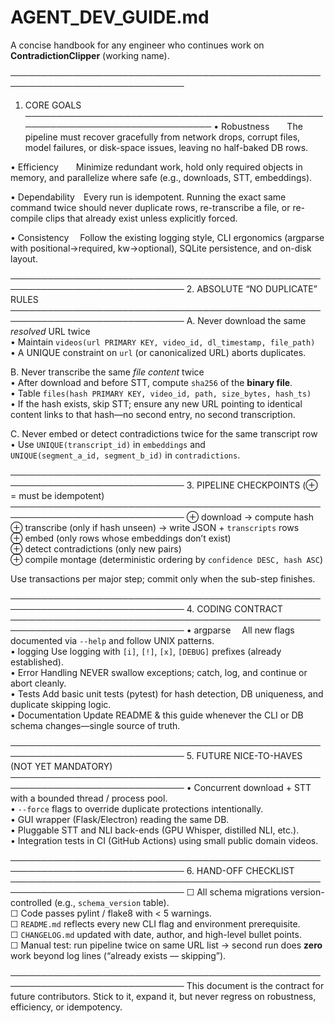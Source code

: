 # AGENT_DEV_GUIDE.md
A concise handbook for any engineer who continues work on **ContradictionClipper** (working name).

──────────────────────────────────────────────────────────────────────────────
1. CORE GOALS
──────────────────────────────────────────────────────────────────────────────
• Robustness  The pipeline must recover gracefully from network drops, corrupt
  files, model failures, or disk-space issues, leaving no half-baked DB rows.

• Efficiency  Minimize redundant work, hold only required objects in memory,
  and parallelize where safe (e.g., downloads, STT, embeddings).

• Dependability Every run is idempotent.  Running the exact same command twice
  should never duplicate rows, re-transcribe a file, or re-compile clips that
  already exist unless explicitly forced.

• Consistency  Follow the existing logging style, CLI ergonomics (argparse with
  positional→required, kw→optional), SQLite persistence, and on-disk layout.

──────────────────────────────────────────────────────────────────────────────
2. ABSOLUTE “NO DUPLICATE” RULES
──────────────────────────────────────────────────────────────────────────────
A. Never download the same *resolved* URL twice  
   • Maintain `videos(url PRIMARY KEY, video_id, dl_timestamp, file_path)`  
   • A UNIQUE constraint on `url` (or canonicalized URL) aborts duplicates.

B. Never transcribe the same *file content* twice  
   • After download and before STT, compute `sha256` of the **binary file**.  
   • Table `files(hash PRIMARY KEY, video_id, path, size_bytes, hash_ts)`  
   • If the hash exists, skip STT; ensure any new URL pointing to identical
     content links to that hash—no second entry, no second transcription.

C. Never embed or detect contradictions twice for the same transcript row  
   • Use `UNIQUE(transcript_id)` in `embeddings` and  
     `UNIQUE(segment_a_id, segment_b_id)` in `contradictions`.

──────────────────────────────────────────────────────────────────────────────
3. PIPELINE CHECKPOINTS (⊕ = must be idempotent)
──────────────────────────────────────────────────────────────────────────────
⊕ download → compute hash  
⊕ transcribe (only if hash unseen) → write JSON + `transcripts` rows  
⊕ embed (only rows whose embeddings don’t exist)  
⊕ detect contradictions (only new pairs)  
⊕ compile montage (deterministic ordering by `confidence DESC, hash ASC`)

Use transactions per major step; commit only when the sub-step finishes.

──────────────────────────────────────────────────────────────────────────────
4. CODING CONTRACT
──────────────────────────────────────────────────────────────────────────────
• argparse  All new flags documented via `--help` and follow UNIX patterns.  
• logging   Use logging with `[i]`, `[!]`, `[x]`, `[DEBUG]` prefixes (already
  established).  
• Error Handling  NEVER swallow exceptions; catch, log, and continue or abort
  cleanly.  
• Tests     Add basic unit tests (pytest) for hash detection, DB uniqueness,
  and duplicate skipping logic.  
• Documentation  Update README & this guide whenever the CLI or DB schema
  changes—single source of truth.

──────────────────────────────────────────────────────────────────────────────
5. FUTURE NICE-TO-HAVES (NOT YET MANDATORY)
──────────────────────────────────────────────────────────────────────────────
• Concurrent download + STT with a bounded thread / process pool.  
• `--force` flags to override duplicate protections intentionally.  
• GUI wrapper (Flask/Electron) reading the same DB.  
• Pluggable STT and NLI back-ends (GPU Whisper, distilled NLI, etc.).  
• Integration tests in CI (GitHub Actions) using small public domain videos.

──────────────────────────────────────────────────────────────────────────────
6. HAND-OFF CHECKLIST
──────────────────────────────────────────────────────────────────────────────
☐  All schema migrations version-controlled (e.g., `schema_version` table).  
☐  Code passes pylint / flake8 with < 5 warnings.  
☐  `README.md` reflects every new CLI flag and environment prerequisite.  
☐  `CHANGELOG.md` updated with date, author, and high-level bullet points.  
☐  Manual test: run pipeline twice on same URL list → second run does **zero**
   work beyond log lines (“already exists — skipping”).

──────────────────────────────────────────────────────────────────────────────
This document is the contract for future contributors. Stick to it, expand it,
but never regress on robustness, efficiency, or idempotency.

